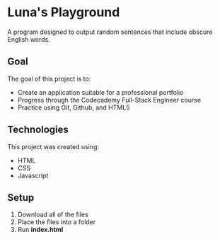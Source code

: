 # Luna's Playground
A program designed to output random sentences that include obscure English words.

## Goal
The goal of this project is to:
+ Create an application suitable for a professional portfolio
+ Progress through the Codecademy Full-Stack Engineer course
+ Practice using Git, Github, and HTML5

## Technologies
This project was created using:
+ HTML
+ CSS
+ Javascript

## Setup
1. Download all of the files
1. Place the files into a folder
2. Run **index.html**